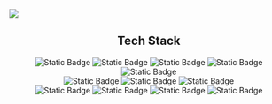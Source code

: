<img src="https://capsule-render.vercel.app/api?type=slice&height=300&color=gradient&text=welcome%20to%20GyuHa's%20github&fontColor=00000&fontAlignY=50&animation=blink&descAlign=64&descAlignY=42&rotate=20&fontAlign=55&fontSize=50" />
<h2 align="center"> Tech Stack </h2>
<div align="center"><img alt="Static Badge" src="https://img.shields.io/badge/JAVA_SCRIPT-black?style=flat&logo=javascript&logoColor=%23F7DF1E">
<img alt="Static Badge"  src="https://img.shields.io/badge/HTML-black?style=flat&logo=html5&logoColor=%23E34F26">
<img alt="Static Badge" src="https://img.shields.io/badge/CSS-black?style=flat&logo=css3&logoColor=%231572B6">
<img alt="Static Badge" src="https://img.shields.io/badge/DART-black?style=flat&logo=dart&logoColor=%230175C2">
<img alt="Static Badge" src="https://img.shields.io/badge/TYPESCRIPT-black?style=flat&logo=typescript&logoColor=%233178C6"></div>
<div  align="center">
  <img alt="Static Badge" src="https://img.shields.io/badge/REACT-black?style=flat&logo=react&logoColor=%2361DAFB">
<img alt="Static Badge" src="https://img.shields.io/badge/NEXT.JS-black?style=flat&logo=nextdotjs&logoColor=white">
<img alt="Static Badge" src="https://img.shields.io/badge/FLUTTER-black?style=flat&logo=flutter&logoColor=%2302569B">
</div>

<div  align="center">
  <img alt="Static Badge" src="https://img.shields.io/badge/GITHUB-black?style=flat&logo=github&logoColor=white">
<img alt="Static Badge" src="https://img.shields.io/badge/BITBUCKET-black?style=flat&logo=bitbucket&logoColor=%230052CC">
<img alt="Static Badge" src="https://img.shields.io/badge/JIRA-black?style=flat&logo=jira&logoColor=%230052CC">
<img alt="Static Badge" src="https://img.shields.io/badge/SLACK-black?style=flat&logo=slack&logoColor=white">
</div>






<!--
**GyuhaWang/GyuhaWang** is a ✨ _special_ ✨ repository because its `README.md` (this file) appears on your GitHub profile.

Here are some ideas to get you started:

- 🔭 I’m currently working on ...
- 🌱 I’m currently learning ...
- 👯 I’m looking to collaborate on ...
- 🤔 I’m looking for help with ...
- 💬 Ask me about ...
- 📫 How to reach me: ...
- 😄 Pronouns: ...
- ⚡ Fun fact: ...
-->
